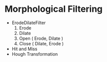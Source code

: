 Morphological Filtering
=======================
* ErodeDilateFilter
  1. Erode
  1. Dilate
  1. Open  ( Erode,  Dilate )
  1. Close ( Dilate, Erode  )
* Hit and Miss
* Hough Transformation
